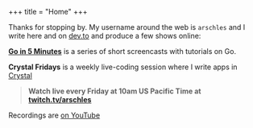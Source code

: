 +++
title = "Home"
+++

Thanks for stopping by. My username around the web is `arschles` and I write here and on [dev.to](https://dev.to/arschles) and produce a few shows online:

**[Go in 5 Minutes](https://gifm.dev)** is a series of short screencasts with tutorials on Go.

**Crystal Fridays** is a weekly live-coding session where I write apps in [Crystal](https://crystal-lang.org)

>**Watch live every Friday at 10am US Pacific Time at [twitch.tv/arschles](https://twitch.tv/arschles)**

Recordings are [on YouTube](https://www.youtube.com/playlist?list=PLd5PS0DQ17GBxMQ78nmowkAxilgS_LrNB)
